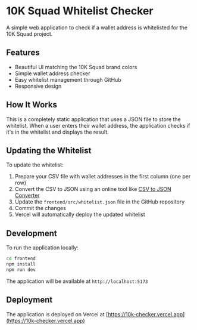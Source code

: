 # 10K Squad Whitelist Checker

A simple web application to check if a wallet address is whitelisted for the 10K Squad project.

## Features

- Beautiful UI matching the 10K Squad brand colors
- Simple wallet address checker
- Easy whitelist management through GitHub
- Responsive design

## How It Works

This is a completely static application that uses a JSON file to store the whitelist. When a user enters their wallet address, the application checks if it's in the whitelist and displays the result.

## Updating the Whitelist

To update the whitelist:

1. Prepare your CSV file with wallet addresses in the first column (one per row)
2. Convert the CSV to JSON using an online tool like [CSV to JSON Converter](https://www.convertcsv.com/csv-to-json.htm)
3. Update the `frontend/src/whitelist.json` file in the GitHub repository
4. Commit the changes
5. Vercel will automatically deploy the updated whitelist

## Development

To run the application locally:

```bash
cd frontend
npm install
npm run dev
```

The application will be available at `http://localhost:5173`

## Deployment

The application is deployed on Vercel at [https://10k-checker.vercel.app](https://10k-checker.vercel.app) 